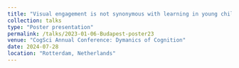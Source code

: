 ```yaml
---
title: "Visual engagement is not synonymous with learning in young children"
collection: talks
type: "Poster presentation"
permalink: /talks/2023-01-06-Budapest-poster23
venue: "CogSci Annual Conference: Dymanics of Cognition"
date: 2024-07-28
location: "Rotterdam, Netherlands"
---
```


